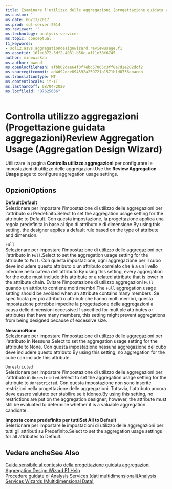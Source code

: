 ```yaml
---
title: Esaminare l'utilizzo delle aggregazioni (progettazione guidata aggregazioni) | Microsoft Docs
ms.custom: ''
ms.date: 06/13/2017
ms.prod: sql-server-2014
ms.reviewer: ''
ms.technology: analysis-services
ms.topic: conceptual
f1_keywords:
- sql12.asvs.aggregationdesignwizard.reviewusage.f1
ms.assetid: 107ee872-3df2-4931-b56c-af11e38f6745
author: minewiskan
ms.author: owend
ms.openlocfilehash: afbb02dae64f3f7ebd57065c3ff8a7d1e202dcf2
ms.sourcegitcommit: ad4d92dce894592a259721a1571b1d8736abacdb
ms.translationtype: MT
ms.contentlocale: it-IT
ms.lasthandoff: 08/04/2020
ms.locfileid: "87625636"
---
```

# <a name="review-aggregation-usage-aggregation-design-wizard"></a><span data-ttu-id="1ac98-102">Controlla utilizzo aggregazioni (Progettazione guidata aggregazioni)</span><span class="sxs-lookup"><span data-stu-id="1ac98-102">Review Aggregation Usage (Aggregation Design Wizard)</span></span>
  <span data-ttu-id="1ac98-103">Utilizzare la pagina **Controlla utilizzo aggregazioni** per configurare le impostazioni di utilizzo delle aggregazioni.</span><span class="sxs-lookup"><span data-stu-id="1ac98-103">Use the **Review Aggregation Usage** page to configure aggregation usage settings.</span></span>  
  
## <a name="options"></a><span data-ttu-id="1ac98-104">Opzioni</span><span class="sxs-lookup"><span data-stu-id="1ac98-104">Options</span></span>  
 <span data-ttu-id="1ac98-105">**Default**</span><span class="sxs-lookup"><span data-stu-id="1ac98-105">**Default**</span></span>  
 <span data-ttu-id="1ac98-106">Selezionare per impostare l'impostazione di utilizzo delle aggregazioni per l'attributo su Predefinito.</span><span class="sxs-lookup"><span data-stu-id="1ac98-106">Select to set the aggregation usage setting for the attribute to Default.</span></span> <span data-ttu-id="1ac98-107">Con questa impostazione, la progettazione applica una regola predefinita in base al tipo di attributo e di dimensione.</span><span class="sxs-lookup"><span data-stu-id="1ac98-107">By using this setting, the designer applies a default rule based on the type of attribute and dimension.</span></span>  
  
 `Full`  
 <span data-ttu-id="1ac98-108">Selezionare per impostare l'impostazione di utilizzo delle aggregazioni per l'attributo in `Full`.</span><span class="sxs-lookup"><span data-stu-id="1ac98-108">Select to set the aggregation usage setting for the attribute to `Full`.</span></span> <span data-ttu-id="1ac98-109">Con questa impostazione, ogni aggregazione per il cubo deve includere questo attributo o un attributo correlato che è a un livello inferiore nella catena dell'attributo.</span><span class="sxs-lookup"><span data-stu-id="1ac98-109">By using this setting, every aggregation for the cube must include this attribute or a related attribute that is lower in the attribute chain.</span></span> <span data-ttu-id="1ac98-110">Evitare l'impostazione di utilizzo aggregazioni `Full` quando un attributo contiene molti membri.</span><span class="sxs-lookup"><span data-stu-id="1ac98-110">The `Full` aggregation usage setting should be avoided when an attribute contains many members.</span></span> <span data-ttu-id="1ac98-111">Se specificata per più attributi o attributi che hanno molti membri, questa impostazione potrebbe impedire la progettazione delle aggregazioni a causa delle dimensioni eccessive.</span><span class="sxs-lookup"><span data-stu-id="1ac98-111">If specified for multiple attributes or attributes that have many members, this setting might prevent aggregations from being designed because of excessive size.</span></span>  
  
 <span data-ttu-id="1ac98-112">**Nessuno**</span><span class="sxs-lookup"><span data-stu-id="1ac98-112">**None**</span></span>  
 <span data-ttu-id="1ac98-113">Selezionare per impostare l'impostazione di utilizzo delle aggregazioni per l'attributo in Nessuna.</span><span class="sxs-lookup"><span data-stu-id="1ac98-113">Select to set the aggregation usage setting for the attribute to None.</span></span> <span data-ttu-id="1ac98-114">Con questa impostazione nessuna aggregazione del cubo deve includere questo attributo.</span><span class="sxs-lookup"><span data-stu-id="1ac98-114">By using this setting, no aggregation for the cube can include this attribute.</span></span>  
  
 `Unrestricted`  
 <span data-ttu-id="1ac98-115">Selezionare per impostare l'impostazione di utilizzo delle aggregazioni per l'attributo in `Unrestricted`.</span><span class="sxs-lookup"><span data-stu-id="1ac98-115">Select to set the aggregation usage setting for the attribute to `Unrestricted`.</span></span> <span data-ttu-id="1ac98-116">Con questa impostazione non sono inserite restrizioni nella progettazione delle aggregazioni. Tuttavia, l'attributo ancora deve essere valutato per stabilire se è idoneo.</span><span class="sxs-lookup"><span data-stu-id="1ac98-116">By using this setting, no restrictions are put on the aggregation designer; however, the attribute must still be evaluated to determine whether it is a valuable aggregation candidate.</span></span>  
  
 <span data-ttu-id="1ac98-117">**Imposta come predefinito per tutti**</span><span class="sxs-lookup"><span data-stu-id="1ac98-117">**Set All to Default**</span></span>  
 <span data-ttu-id="1ac98-118">Selezionare per impostare le impostazioni  di utilizzo delle aggregazioni per tutti gli attributi su Predefinito.</span><span class="sxs-lookup"><span data-stu-id="1ac98-118">Select to set the aggregation usage settings for all attributes to Default.</span></span>  
  
## <a name="see-also"></a><span data-ttu-id="1ac98-119">Vedere anche</span><span class="sxs-lookup"><span data-stu-id="1ac98-119">See Also</span></span>  
 <span data-ttu-id="1ac98-120">[Guida sensibile al contesto della progettazione guidata aggregazioni](aggregation-design-wizard-f1-help.md) </span><span class="sxs-lookup"><span data-stu-id="1ac98-120">[Aggregation Design Wizard F1 Help](aggregation-design-wizard-f1-help.md) </span></span>  
 [<span data-ttu-id="1ac98-121">Procedure guidate di Analysis Services &#40;dati multidimensionali&#41;</span><span class="sxs-lookup"><span data-stu-id="1ac98-121">Analysis Services Wizards &#40;Multidimensional Data&#41;</span></span>](analysis-services-wizards-multidimensional-data.md)  
  
  
